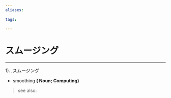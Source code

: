 ```yaml
---
aliases:
    
tags:
    
---
```


# スムージング
---
1).
,スムージング

- smoothing
**( Noun; Computing)**
> see also: 
            